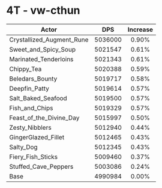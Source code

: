 # 4T - vw-cthun
| Actor | DPS | Increase |
|---|:---:|:---:|
|Crystallized_Augment_Rune|5036000|0.90%|
|Sweet_and_Spicy_Soup|5021547|0.61%|
|Marinated_Tenderloins|5021343|0.61%|
|Chippy_Tea|5020388|0.59%|
|Beledars_Bounty|5019717|0.58%|
|Deepfin_Patty|5019614|0.57%|
|Salt_Baked_Seafood|5019500|0.57%|
|Fish_and_Chips|5019329|0.57%|
|Feast_of_the_Divine_Day|5015997|0.50%|
|Zesty_Nibblers|5012940|0.44%|
|GingerGlazed_Fillet|5012465|0.43%|
|Salty_Dog|5012345|0.43%|
|Fiery_Fish_Sticks|5009460|0.37%|
|Stuffed_Cave_Peppers|5003086|0.24%|
|Base|4990984|0.00%|
